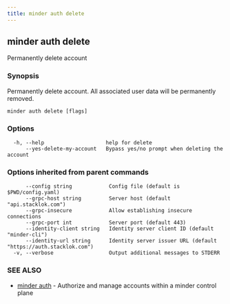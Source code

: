 ```yaml
---
title: minder auth delete
---
```

## minder auth delete

Permanently delete account

### Synopsis

Permanently delete account. All associated user data will be permanently removed.

```
minder auth delete [flags]
```

### Options

```
  -h, --help                    help for delete
      --yes-delete-my-account   Bypass yes/no prompt when deleting the account
```

### Options inherited from parent commands

```
      --config string            Config file (default is $PWD/config.yaml)
      --grpc-host string         Server host (default "api.stacklok.com")
      --grpc-insecure            Allow establishing insecure connections
      --grpc-port int            Server port (default 443)
      --identity-client string   Identity server client ID (default "minder-cli")
      --identity-url string      Identity server issuer URL (default "https://auth.stacklok.com")
  -v, --verbose                  Output additional messages to STDERR
```

### SEE ALSO

* [minder auth](minder_auth.md)	 - Authorize and manage accounts within a minder control plane

